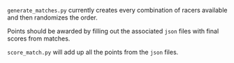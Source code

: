 `generate_matches.py` currently creates every combination of racers available and then randomizes the order.

Points should be awarded by filling out the associated `json` files with final scores from matches.

`score_match.py` will add up all the points from the `json` files.
